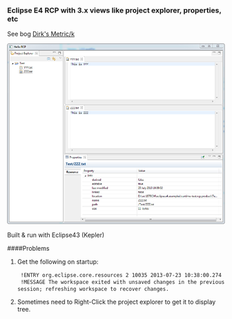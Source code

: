 ### Eclipse E4 RCP with 3.x views like project explorer, properties, etc

See bog [Dirk's Metric/k](http://dirksmetric.wordpress.com/2012/08/01/tutorial-eclipse-rcp-e4-with-3-x-views-like-project-explorer-properties-etc/)

![](./doc/images/hello-rcp-1.png)

Built & run with Eclipse43 (Kepler)

####Problems

1. Get the following on startup:

		!ENTRY org.eclipse.core.resources 2 10035 2013-07-23 10:38:00.274
		!MESSAGE The workspace exited with unsaved changes in the previous session; refreshing workspace to recover changes.
	
2. Sometimes need to Right-Click the project explorer to get it to display tree.
